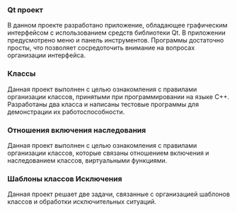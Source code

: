 ### Qt проект

В данном проекте разработано приложение, обладающее графическим интерфейсом с использованием средств библиотеки Qt. В приложении предусмотрено меню и панель инструментов. Программы достаточно просты, что позволяет сосредоточить внимание на вопросах организации интерфейса.

### Классы

Данная проект выполнен с целью ознакомления с правилами организации классов, принятыми при программировании на языке C++. Разработаны два класса и написаны тестовые программы для демонстрации их работоспособности.

### Отношения включения наследования
Данная проект выполнен с целью ознакомления с правилами организации классов, которые связаны отношением включения и наследованием классов, виртуальными функциями.


### Шаблоны классов Исключения
Данная проект решает две задачи, связанные с организацией шаблонов классов и обработки исключительных ситуаций.
